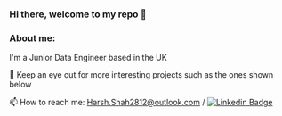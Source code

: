 ### Hi there, welcome to my repo 👋
### About me:
I'm a Junior Data Engineer based in the UK

🔭 Keep an eye out for more interesting projects such as the ones shown below

📫 How to reach me: Harsh.Shah2812@outlook.com / [![Linkedin Badge](https://img.shields.io/badge/-kakbar-blue?style=flat&logo=Linkedin&logoColor=white)](https://www.linkedin.com/in/harsh-shah-338450101/)
<!--
**HarshShah2812/HarshShah2812** is a ✨ _special_ ✨ repository because its `README.md` (this file) appears on your GitHub profile.

Here are some ideas to get you started:

- 🔭 I'll be working on some more interesting projects such as the ones seen below
- 🌱 I’m currently learning ...
- 👯 I’m looking to collaborate on ...
- 🤔 I’m looking for help with ...
- 💬 Ask me about ...
- 📫 How to reach me: ...
- 😄 Pronouns: ...
- ⚡ Fun fact: ...
-->

